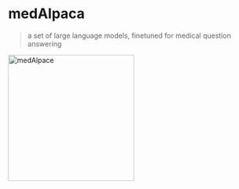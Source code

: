 # medAlpaca
> a set of large language models, finetuned for medical question answering

<img width="256" alt="medAlpace" src="https://user-images.githubusercontent.com/37253540/228266211-9858af26-3a7d-4ebf-871f-d4e5f2a2e93b.png">

